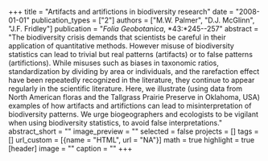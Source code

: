 +++
title = "Artifacts and artifictions in biodiversity research"
date = "2008-01-01"
publication_types = ["2"]
authors = ["M.W. Palmer", "D.J. McGlinn", "J.F. Fridley"]
publication = "_Folia Geobotanica_, *43:*245--257"
abstract = "The biodiversity crisis demands that scientists be careful in their application of quantitative methods. However misuse of biodiversity statistics can lead to trivial but real patterns (artifacts) or to false patterns (artifictions). While misuses such as biases in taxonomic ratios, standardization by dividing by area or individuals, and the rarefaction effect have been repeatedly recognized in the literature, they continue to appear regularly in the scientific literature. Here, we illustrate (using data from North American floras and the Tallgrass Prairie Preserve in Oklahoma, USA) examples of how artifacts and artifictions can lead to misinterpretation of biodiversity patterns. We urge biogeographers and ecologists to be vigilant when using biodiversity statistics, to avoid false interpretations."
abstract_short = ""
image_preview = ""
selected = false
projects = []
tags = []
url_custom = [{name = "HTML", url = "NA"}]
math = true
highlight = true
[header]
image = ""
caption = ""
+++
